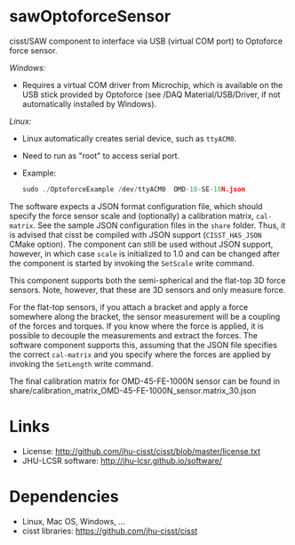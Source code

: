 sawOptoforceSensor
==================

cisst/SAW component to interface via USB (virtual COM port) to Optoforce force sensor.

*Windows:*

 + Requires a virtual COM driver from Microchip, which is available on the USB stick provided by Optoforce
   (see /DAQ Material/USB/Driver, if not automatically installed by Windows).

*Linux:*

 + Linux automatically creates serial device, such as `ttyACM0`.
 + Need to run as "root" to access serial port.
 + Example:

   ```c++
   sudo ./OptoforceExample /dev/ttyACM0  OMD-10-SE-10N.json
   ```

The software expects a JSON format configuration file, which should specify the force sensor scale and
(optionally) a calibration matrix, `cal-matrix`. See the sample JSON configuration files in the `share` folder.
Thus, it is advised that cisst be compiled with JSON support (`CISST_HAS_JSON` CMake option). The component
can still be used without JSON support, however, in which case `scale` is initialized to 1.0 and can be
changed after the component is started by invoking the `SetScale` write command.

This component supports both the semi-spherical and the flat-top 3D force sensors. Note, however, that
these are 3D sensors and only measure force.

For the flat-top sensors, if you attach a bracket and apply a force somewhere along the bracket, the sensor
measurement will be a coupling of the forces and torques. If you know where the force is applied, it is possible
to decouple the measurements and extract the forces. The software component supports this, assuming that
the JSON file specifies the correct `cal-matrix` and you specify where the forces are applied by invoking
the `SetLength` write command.

The final calibration  matrix for OMD-45-FE-1000N sensor can be found in share/calibration_matrix_OMD-45-FE-1000N_sensor.matrix_30.json

Links
=====

 * License: http://github.com/jhu-cisst/cisst/blob/master/license.txt
 * JHU-LCSR software: http://jhu-lcsr.github.io/software/
 
Dependencies
============
 * Linux, Mac OS, Windows, ...
 * cisst libraries: https://github.com/jhu-cisst/cisst
